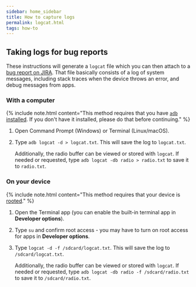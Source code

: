 ```yaml
---
sidebar: home_sidebar
title: How to capture logs
permalink: logcat.html
tags: how-to
---
```


## Taking logs for bug reports

These instructions will generate a `logcat` file which you can then attach to a [bug report on JIRA](/bugreport-howto.html#reporting-a-bug).
That file basically consists of a log of system messages, including stack traces when the device throws an error, and debug messages from apps.

### With a computer

{% include note.html content="This method requires that you have [`adb` installed](/adb_fastboot_guide.html#installing-adb-and-fastboot).
If you don't have it installed, please do that before continuing." %}

1. Open Command Prompt (Windows) or Terminal (Linux/macOS).
2. Type `adb logcat -d > logcat.txt`. This will save the log to `logcat.txt`.

   Additionally, the radio buffer can be viewed or stored with `logcat`. If needed or requested, type `adb logcat -db radio > radio.txt` to save it to `radio.txt`.

### On your device

{% include note.html content="This method requires that your device is [rooted](https://download.lineageos.org/extras)." %}

1. Open the Terminal app (you can enable the built-in terminal app in **Developer options**).
2. Type `su` and confirm root access - you may have to turn on root access for apps in **Developer options**.
3. Type `logcat -d -f /sdcard/logcat.txt`. This will save the log to `/sdcard/logcat.txt`.

   Additionally, the radio buffer can be viewed or stored with `logcat`. If needed or requested, type `adb logcat -db radio -f /sdcard/radio.txt` to save it to `/sdcard/radio.txt`.
